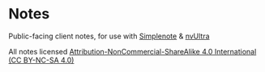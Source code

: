 # Notes

Public-facing client notes, for use with [Simplenote]() &amp; [nvUltra]()

All notes licensed [Attribution-NonCommercial-ShareAlike 4.0 International (CC BY-NC-SA 4.0)](https://creativecommons.org/licenses/by-nc-sa/4.0/)